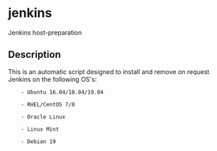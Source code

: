 # jenkins
Jenkins host-preparation

## Description
 This is an automatic script designed to install and remove on request
Jenkins on the following OS's:

        - Ubuntu 16.04/18.04/19.04
        
        - RHEL/CentOS 7/8
        
        - Oracle Linux
        
        - Linux Mint
        
        - Debian 19
